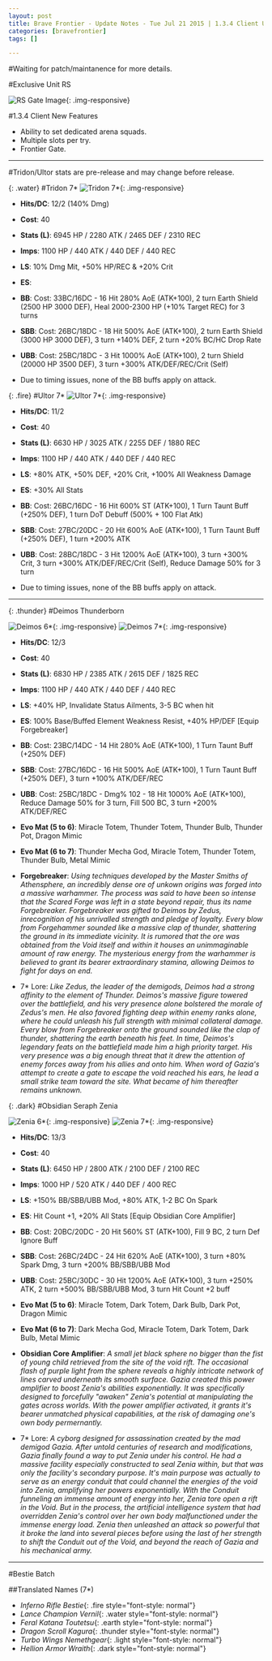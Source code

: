 ```yaml
---
layout: post
title: Brave Frontier - Update Notes - Tue Jul 21 2015 | 1.3.4 Client Update | Ultor/Tridon 7* | New Exclusive Units (Raid X2) | Bestie Batch
categories: [bravefrontier]
tags: []

---
```


#Waiting for patch/maintanence for more details.

#Exclusive Unit RS

![RS Gate Image](//i.imgur.com/uA1HX8O.png){: .img-responsive}

#1.3.4 Client New Features

* Ability to set dedicated arena squads.
* Multiple slots per try.
* Frontier Gate.

---

#Tridon/Ultor stats are pre-release and may change before release.

{: .water}
#Tridon 7*
![Tridon 7*](//i.imgur.com/jozsHgx.png){: .img-responsive}

* **Hits/DC**: 12/2 (140% Dmg)
* **Cost**: 40
* **Stats (L)**: 6945 HP / 2280 ATK / 2465 DEF / 2310 REC 
* **Imps**: 1100 HP / 440 ATK / 440 DEF / 440 REC
* **LS**: 10% Dmg Mit, +50% HP/REC & +20% Crit
* **ES**: <none atm>
* **BB**: Cost: 33BC/16DC - 16 Hit 280% AoE (ATK+100), 2 turn Earth Shield (2500 HP 3000 DEF), Heal 2000-2300 HP (+10% Target REC) for 3 turns
* **SBB**: Cost: 26BC/18DC - 18 Hit 500% AoE (ATK+100), 2 turn Earth Shield (3000 HP 3000 DEF), 3 turn +140% DEF, 2 turn +20% BC/HC Drop Rate
* **UBB**: Cost: 25BC/18DC - 3 Hit 1000% AoE (ATK+100), 2 turn Shield (20000 HP 3500 DEF), 3 turn +300% ATK/DEF/REC/Crit (Self)

* Due to timing issues, none of the BB buffs apply on attack.

{: .fire}
#Ultor 7*
![Ultor 7*](//i.imgur.com/sOhEXAM.png){: .img-responsive}

* **Hits/DC**: 11/2 
* **Cost**: 40
* **Stats (L)**: 6630 HP / 3025 ATK / 2255 DEF / 1880 REC 
* **Imps**: 1100 HP / 440 ATK / 440 DEF / 440 REC
* **LS**: +80% ATK, +50% DEF, +20% Crit, +100% All Weakness Damage 
* **ES**: +30% All Stats
* **BB**: Cost: 26BC/16DC - 16 Hit 600% ST (ATK+100), 1 Turn Taunt Buff (+250% DEF), 1 turn DoT Debuff (500% + 100 Flat Atk)
* **SBB**: Cost: 27BC/20DC - 20 Hit 600% AoE (ATK+100), 1 Turn Taunt Buff (+250% DEF), 1 turn +200% ATK
* **UBB**: Cost: 28BC/18DC - 3 Hit 1200% AoE (ATK+100), 3 turn +300% Crit, 3 turn +300% ATK/DEF/REC/Crit (Self), Reduce Damage 50% for 3 turn

* Due to timing issues, none of the BB buffs apply on attack.

---

{: .thunder}
#Deimos Thunderborn

![Deimos 6*](//i.imgur.com/8i1YuQV.png){: .img-responsive}
![Deimos 7*](//i.imgur.com/wfYDwi9.png){: .img-responsive}

* **Hits/DC**: 12/3 
* **Cost**: 40
* **Stats (L)**: 6830 HP / 2385 ATK / 2615 DEF / 1825 REC 
* **Imps**: 1100 HP / 440 ATK / 440 DEF / 440 REC
* **LS**: +40% HP, Invalidate Status Ailments, 3-5 BC when hit
* **ES**: 100% Base/Buffed Element Weakness Resist, +40% HP/DEF [Equip Forgebreaker]
* **BB**: Cost: 23BC/14DC - 14 Hit 280% AoE (ATK+100), 1 Turn Taunt Buff (+250% DEF)
* **SBB**: Cost: 27BC/16DC - 16 Hit 500% AoE (ATK+100), 1 Turn Taunt Buff (+250% DEF), 3 turn +100% ATK/DEF/REC
* **UBB**: Cost: 25BC/18DC - Dmg% 102 - 18 Hit 1000% AoE (ATK+100), Reduce Damage 50% for 3 turn, Fill 500 BC, 3 turn +200% ATK/DEF/REC

* **Evo Mat (5 to 6)**: Miracle Totem, Thunder Totem, Thunder Bulb, Thunder Pot, Dragon Mimic
* **Evo Mat (6 to 7)**: Thunder Mecha God, Miracle Totem, Thunder Totem, Thunder Bulb, Metal Mimic

* **Forgebreaker**: *Using techniques developed by the Master Smiths of Athensphere, an incredibly dense ore of unkown origins was forged into a massive warhammer. The process was said to have been so intense that the Scared Forge was left in a state beyond repair, thus its name Forgebreaker. Forgebreaker was gifted to Deimos by Zedus, inrecognition of his unrivalled strength and pledge of loyalty. Every blow from Forgehammer sounded like a massive clap of thunder, shattering the ground in its immediate vicinity. It is rumored that the ore was obtained from the Void itself and within it houses an unimmaginable amount of raw energy. The mysterious energy from the warhammer is believed to grant its bearer extraordinary stamina, allowing Deimos to fight for days on end.*

* 7\* Lore: *Like Zedus, the leader of the demigods, Deimos had a strong affinity to the element of Thunder. Deimos's massive figure towered over the battlefield, and his very presence alone bolstered the morale of Zedus's men. He also favored fighting deep within enemy ranks alone, where he could unleash his full strength with minimal collateral damage. Every blow from Forgebreaker onto the ground sounded like the clap of thunder, shattering the earth beneath his feet. In time, Deimos's legendary feats on the battlefield made him a high priority target. His very presence was a big enough threat that it drew the attention of enemy forces away from his allies and onto him. When word of Gazia's attempt to create a gate to escape the void reached his ears, he lead a small strike team toward the site. What became of him thereafter remains unknown.*

{: .dark}
#Obsidian Seraph Zenia

![Zenia 6*](//i.imgur.com/tQKnGAN.png){: .img-responsive}
![Zenia 7*](//i.imgur.com/p9sZdP7.png){: .img-responsive}

* **Hits/DC**: 13/3
* **Cost**: 40
* **Stats (L)**: 6450 HP / 2800 ATK / 2100 DEF / 2100 REC 
* **Imps**: 1000 HP / 520 ATK / 440 DEF / 400 REC
* **LS**: +150% BB/SBB/UBB Mod, +80% ATK, 1-2 BC On Spark
* **ES**: Hit Count +1, +20% All Stats [Equip Obsidian Core Amplifier]
* **BB**: Cost: 20BC/20DC - 20 Hit 560% ST (ATK+100), Fill 9 BC, 2 turn Def Ignore Buff
* **SBB**: Cost: 26BC/24DC - 24 Hit 620% AoE (ATK+100), 3 turn +80% Spark Dmg, 3 turn +200% BB/SBB/UBB Mod
* **UBB**: Cost: 25BC/30DC - 30 Hit 1200% AoE (ATK+100), 3 turn +250% ATK, 2 turn +500% BB/SBB/UBB Mod, 3 turn Hit Count +2 buff

* **Evo Mat (5 to 6)**: Miracle Totem, Dark Totem, Dark Bulb, Dark Pot, Dragon Mimic
* **Evo Mat (6 to 7)**: Dark Mecha God, Miracle Totem, Dark Totem, Dark Bulb, Metal Mimic

* **Obsidian Core Amplifier**: *A small jet black sphere no bigger than the fist of young child retrieved from the site of the void rift. The occasional flash of purple light from the sphere reveals a highly intricate network of lines carved underneath its smooth surface. Gazia created this power amplifier to boost Zenia's abilities exponentially. It was specifically designed to forcefully "awaken" Zenia's potential at manipulating the gates across worlds. With the power amplifier activated, it grants it's bearer unmatched physical capabilities, at the risk of damaging one's own body permernantly.*

* 7\* Lore: *A cyborg designed for assassination created by the mad demigod Gazia. After untold centuries of research and modifications, Gazia finally found a way to put Zenia under his control. He had a massive facility especially constructed to seal Zenia within, but that was only the facility's secondary purpose. It's main purpose was actually to serve as an energy conduit that could channel the energies of the void into Zenia, amplifying her powers exponentially. With the Conduit funneling an immense amount of energy into her, Zenia tore open a rift in the Void. But in the process, the artificial intelligence system that had overridden Zenia's control over her own body malfunctioned under the immense energy load. Zenia then unleashed an attack so powerful that it broke the land into several pieces before using the last of her strength to shift the Conduit out of the Void, and beyond the reach of Gazia and his mechanical army.*

---

#Bestie Batch

##Translated Names (7*)


* *Inferno Rifle Bestie*{: .fire style="font-style: normal"}
* *Lance Champion Vernil*{: .water style="font-style: normal"}
* *Feral Katana Toutetsu*{: .earth style="font-style: normal"}
* *Dragon Scroll Kagura*{: .thunder style="font-style: normal"}
* *Turbo Wings Nemethgear*{: .light style="font-style: normal"}
* *Hellion Armor Wraith*{: .dark style="font-style: normal"}